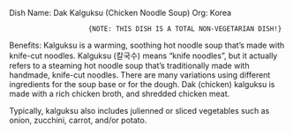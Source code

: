 Dish Name: Dak Kalguksu (Chicken Noodle Soup) 
Org: Korea

                        {NOTE: THIS DISH IS A TOTAL NON-VEGETARIAN DISH!}

Benefits:
Kalguksu is a warming, soothing hot noodle soup that’s made with knife-cut noodles.
 Kalguksu (칼국수) means “knife noodles”, but it actually refers to a steaming hot noodle soup that’s traditionally made with handmade, knife-cut noodles. There are many variations using different ingredients for the soup base or for the dough. Dak (chicken) kalguksu is made with a rich chicken broth, and shredded chicken meat.

Typically, kalguksu also includes julienned or sliced vegetables such as onion, zucchini, carrot, and/or potato.